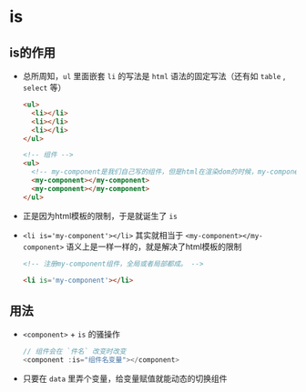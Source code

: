 # is

## is的作用

+ 总所周知，`ul` 里面嵌套 `li` 的写法是 `html` 语法的固定写法（还有如 `table` , `select` 等）

    ```html
    <ul>
      <li></li>
      <li></li>
      <li></li>
    </ul>

    <!-- 组件 -->
    <ul>
      <!-- my-component是我们自己写的组件，但是html在渲染dom的时候，my-component对ul来说并不是有效的dom，甚至会报错。 -->
      <my-component></my-component>
      <my-component></my-component>
    </ul>
    ```

+ 正是因为html模板的限制，于是就诞生了 `is`

+ `<li is='my-component'></li>` 其实就相当于 `<my-component></my-component>` 语义上是一样一样的，就是解决了html模板的限制

    ```html
    <!-- 注册my-component组件，全局或者局部都成。 -->

    <li is='my-component'></li>
    ```

## 用法

+ `<component>` + `is` 的骚操作

    ```js
    // 组件会在 `件名` 改变时改变
    <component :is="组件名变量"></component>
    ```

+ 只要在 `data` 里弄个变量，给变量赋值就能动态的切换组件

